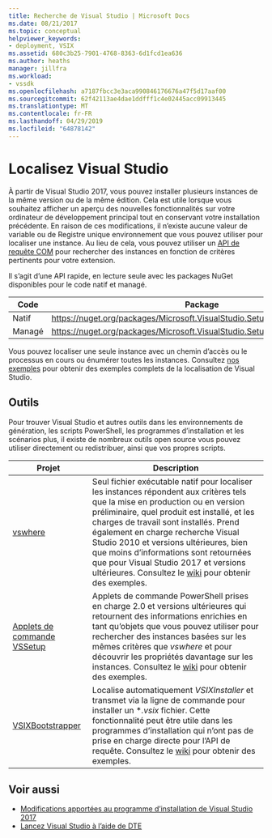 ```yaml
---
title: Recherche de Visual Studio | Microsoft Docs
ms.date: 08/21/2017
ms.topic: conceptual
helpviewer_keywords:
- deployment, VSIX
ms.assetid: 680c3b25-7901-4768-8363-6d1fcd1ea636
ms.author: heaths
manager: jillfra
ms.workload:
- vssdk
ms.openlocfilehash: a7187fbcc3e3aca990846176676a47f5d17aaf00
ms.sourcegitcommit: 62f42113ae4dae1ddfff1c4e02445acc09913445
ms.translationtype: MT
ms.contentlocale: fr-FR
ms.lasthandoff: 04/29/2019
ms.locfileid: "64878142"
---
```

# <a name="locate-visual-studio"></a>Localisez Visual Studio

À partir de Visual Studio 2017, vous pouvez installer plusieurs instances de la même version ou de la même édition. Cela est utile lorsque vous souhaitez afficher un aperçu des nouvelles fonctionnalités sur votre ordinateur de développement principal tout en conservant votre installation précédente. En raison de ces modifications, il n’existe aucune valeur de variable ou de Registre unique environnement que vous pouvez utiliser pour localiser une instance. Au lieu de cela, vous pouvez utiliser un [API de requête COM](https://msdn.microsoft.com/library/microsoft.visualstudio.setup.configuration.aspx) pour rechercher des instances en fonction de critères pertinents pour votre extension.

Il s’agit d’une API rapide, en lecture seule avec les packages NuGet disponibles pour le code natif et managé.

| Code | Package |
| ---- | --- |
| Natif | https://nuget.org/packages/Microsoft.VisualStudio.Setup.Configuration.Native |
| Managé | https://nuget.org/packages/Microsoft.VisualStudio.Setup.Configuration.Interop |

Vous pouvez localiser une seule instance avec un chemin d’accès ou le processus en cours ou énumérer toutes les instances. Consultez [nos exemples](https://github.com/Microsoft/vs-setup-samples) pour obtenir des exemples complets de la localisation de Visual Studio.

## <a name="tools"></a>Outils

Pour trouver Visual Studio et autres outils dans les environnements de génération, les scripts PowerShell, les programmes d’installation et les scénarios plus, il existe de nombreux outils open source vous pouvez utiliser directement ou redistribuer, ainsi que vos propres scripts.

| Projet | Description |
| ------- | ----------- |
| [vswhere](https://github.com/Microsoft/vswhere) | Seul fichier exécutable natif pour localiser les instances répondent aux critères tels que la mise en production ou en version préliminaire, quel produit est installé, et les charges de travail sont installés. Prend également en charge recherche Visual Studio 2010 et versions ultérieures, bien que moins d’informations sont retournées que pour Visual Studio 2017 et versions ultérieures. Consultez le [wiki](https://github.com/Microsoft/vswhere/wiki) pour obtenir des exemples. |
| [Applets de commande VSSetup](https://github.com/Microsoft/vssetup.powershell) | Applets de commande PowerShell prises en charge 2.0 et versions ultérieures qui retournent des informations enrichies en tant qu’objets que vous pouvez utiliser pour rechercher des instances basées sur les mêmes critères que _vswhere_ et pour découvrir les propriétés davantage sur les instances. Consultez le [wiki](https://github.com/Microsoft/vssetup.powershell/wiki) pour obtenir des exemples. |
| [VSIXBootstrapper](https://github.com/Microsoft/vsixbootstrapper) | Localise automatiquement _VSIXInstaller_ et transmet via la ligne de commande pour installer un **.vsix* fichier. Cette fonctionnalité peut être utile dans les programmes d’installation qui n’ont pas de prise en charge directe pour l’API de requête. Consultez le [wiki](https://github.com/Microsoft/vsixbootstrapper/wiki) pour obtenir des exemples. |

## <a name="see-also"></a>Voir aussi

* [Modifications apportées au programme d’installation de Visual Studio 2017](https://devblogs.microsoft.com/setup/changes-to-visual-studio-15-setup/)
* [Lancez Visual Studio à l’aide de DTE](launch-visual-studio-dte.md)